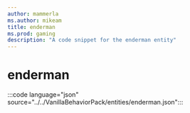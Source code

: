 ```yaml
---
author: mammerla
ms.author: mikeam
title: enderman
ms.prod: gaming
description: "A code snippet for the enderman entity"
---
```


# enderman

:::code language="json" source="../../VanillaBehaviorPack/entities/enderman.json":::
